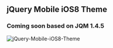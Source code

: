 ## jQuery Mobile iOS8 Theme

### Coming soon based on JQM 1.4.5

![jQuery-Mobile-iOS8-Theme](https://farm8.staticflickr.com/7491/15221595503_9c76489186_o.png)
